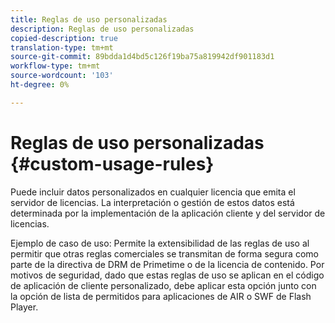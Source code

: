 ```yaml
---
title: Reglas de uso personalizadas
description: Reglas de uso personalizadas
copied-description: true
translation-type: tm+mt
source-git-commit: 89bdda1d4bd5c126f19ba75a819942df901183d1
workflow-type: tm+mt
source-wordcount: '103'
ht-degree: 0%

---
```



# Reglas de uso personalizadas {#custom-usage-rules}

Puede incluir datos personalizados en cualquier licencia que emita el servidor de licencias. La interpretación o gestión de estos datos está determinada por la implementación de la aplicación cliente y del servidor de licencias.

Ejemplo de caso de uso: Permite la extensibilidad de las reglas de uso al permitir que otras reglas comerciales se transmitan de forma segura como parte de la directiva de DRM de Primetime o de la licencia de contenido. Por motivos de seguridad, dado que estas reglas de uso se aplican en el código de aplicación de cliente personalizado, debe aplicar esta opción junto con la opción de lista de permitidos para aplicaciones de AIR o SWF de Flash Player.
